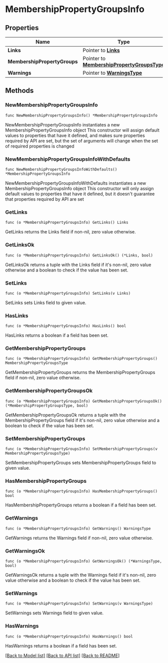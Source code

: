 # MembershipPropertyGroupsInfo

## Properties

Name | Type | Description | Notes
------------ | ------------- | ------------- | -------------
**Links** | Pointer to [**Links**](Links.md) |  | [optional] 
**MembershipPropertyGroups** | Pointer to [**MembershipPropertyGroupsType**](MembershipPropertyGroupsType.md) |  | [optional] 
**Warnings** | Pointer to [**WarningsType**](WarningsType.md) |  | [optional] 

## Methods

### NewMembershipPropertyGroupsInfo

`func NewMembershipPropertyGroupsInfo() *MembershipPropertyGroupsInfo`

NewMembershipPropertyGroupsInfo instantiates a new MembershipPropertyGroupsInfo object
This constructor will assign default values to properties that have it defined,
and makes sure properties required by API are set, but the set of arguments
will change when the set of required properties is changed

### NewMembershipPropertyGroupsInfoWithDefaults

`func NewMembershipPropertyGroupsInfoWithDefaults() *MembershipPropertyGroupsInfo`

NewMembershipPropertyGroupsInfoWithDefaults instantiates a new MembershipPropertyGroupsInfo object
This constructor will only assign default values to properties that have it defined,
but it doesn't guarantee that properties required by API are set

### GetLinks

`func (o *MembershipPropertyGroupsInfo) GetLinks() Links`

GetLinks returns the Links field if non-nil, zero value otherwise.

### GetLinksOk

`func (o *MembershipPropertyGroupsInfo) GetLinksOk() (*Links, bool)`

GetLinksOk returns a tuple with the Links field if it's non-nil, zero value otherwise
and a boolean to check if the value has been set.

### SetLinks

`func (o *MembershipPropertyGroupsInfo) SetLinks(v Links)`

SetLinks sets Links field to given value.

### HasLinks

`func (o *MembershipPropertyGroupsInfo) HasLinks() bool`

HasLinks returns a boolean if a field has been set.

### GetMembershipPropertyGroups

`func (o *MembershipPropertyGroupsInfo) GetMembershipPropertyGroups() MembershipPropertyGroupsType`

GetMembershipPropertyGroups returns the MembershipPropertyGroups field if non-nil, zero value otherwise.

### GetMembershipPropertyGroupsOk

`func (o *MembershipPropertyGroupsInfo) GetMembershipPropertyGroupsOk() (*MembershipPropertyGroupsType, bool)`

GetMembershipPropertyGroupsOk returns a tuple with the MembershipPropertyGroups field if it's non-nil, zero value otherwise
and a boolean to check if the value has been set.

### SetMembershipPropertyGroups

`func (o *MembershipPropertyGroupsInfo) SetMembershipPropertyGroups(v MembershipPropertyGroupsType)`

SetMembershipPropertyGroups sets MembershipPropertyGroups field to given value.

### HasMembershipPropertyGroups

`func (o *MembershipPropertyGroupsInfo) HasMembershipPropertyGroups() bool`

HasMembershipPropertyGroups returns a boolean if a field has been set.

### GetWarnings

`func (o *MembershipPropertyGroupsInfo) GetWarnings() WarningsType`

GetWarnings returns the Warnings field if non-nil, zero value otherwise.

### GetWarningsOk

`func (o *MembershipPropertyGroupsInfo) GetWarningsOk() (*WarningsType, bool)`

GetWarningsOk returns a tuple with the Warnings field if it's non-nil, zero value otherwise
and a boolean to check if the value has been set.

### SetWarnings

`func (o *MembershipPropertyGroupsInfo) SetWarnings(v WarningsType)`

SetWarnings sets Warnings field to given value.

### HasWarnings

`func (o *MembershipPropertyGroupsInfo) HasWarnings() bool`

HasWarnings returns a boolean if a field has been set.


[[Back to Model list]](../README.md#documentation-for-models) [[Back to API list]](../README.md#documentation-for-api-endpoints) [[Back to README]](../README.md)


